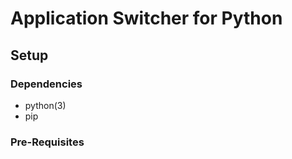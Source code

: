 # Application Switcher for Python

## Setup
### Dependencies
+ python(3)
+ pip

### Pre-Requisites

